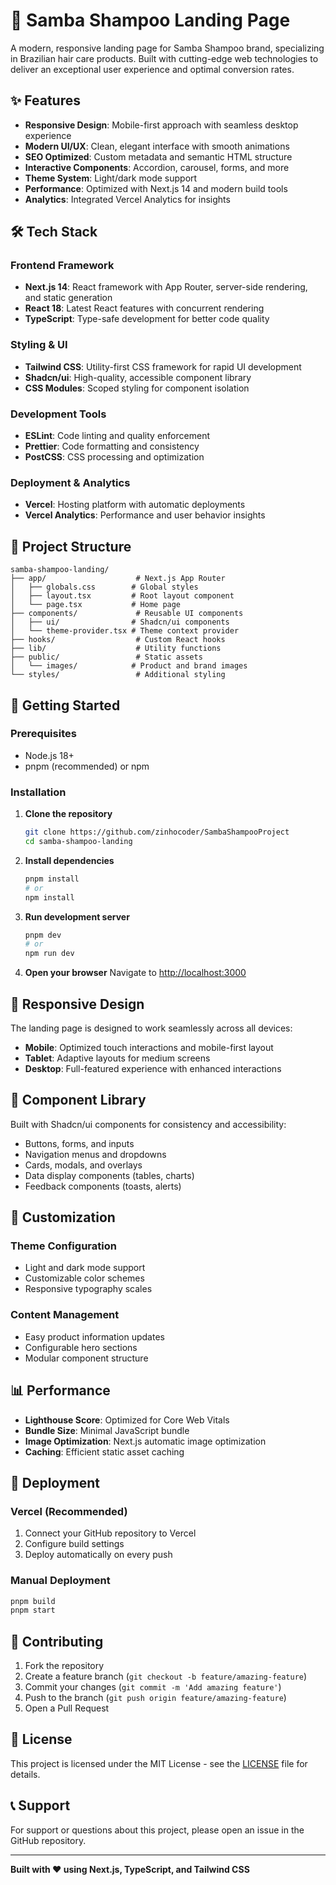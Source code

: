 # 🚿 Samba Shampoo Landing Page

A modern, responsive landing page for Samba Shampoo brand, specializing in Brazilian hair care products. Built with cutting-edge web technologies to deliver an exceptional user experience and optimal conversion rates.

## ✨ Features

- **Responsive Design**: Mobile-first approach with seamless desktop experience
- **Modern UI/UX**: Clean, elegant interface with smooth animations
- **SEO Optimized**: Custom metadata and semantic HTML structure
- **Interactive Components**: Accordion, carousel, forms, and more
- **Theme System**: Light/dark mode support
- **Performance**: Optimized with Next.js 14 and modern build tools
- **Analytics**: Integrated Vercel Analytics for insights

## 🛠️ Tech Stack

### Frontend Framework
- **Next.js 14**: React framework with App Router, server-side rendering, and static generation
- **React 18**: Latest React features with concurrent rendering
- **TypeScript**: Type-safe development for better code quality

### Styling & UI
- **Tailwind CSS**: Utility-first CSS framework for rapid UI development
- **Shadcn/ui**: High-quality, accessible component library
- **CSS Modules**: Scoped styling for component isolation

### Development Tools
- **ESLint**: Code linting and quality enforcement
- **Prettier**: Code formatting and consistency
- **PostCSS**: CSS processing and optimization

### Deployment & Analytics
- **Vercel**: Hosting platform with automatic deployments
- **Vercel Analytics**: Performance and user behavior insights

## 📁 Project Structure

```
samba-shampoo-landing/
├── app/                    # Next.js App Router
│   ├── globals.css        # Global styles
│   ├── layout.tsx         # Root layout component
│   └── page.tsx           # Home page
├── components/             # Reusable UI components
│   ├── ui/                # Shadcn/ui components
│   └── theme-provider.tsx # Theme context provider
├── hooks/                  # Custom React hooks
├── lib/                    # Utility functions
├── public/                 # Static assets
│   └── images/            # Product and brand images
└── styles/                 # Additional styling
```

## 🚀 Getting Started

### Prerequisites
- Node.js 18+ 
- pnpm (recommended) or npm

### Installation

1. **Clone the repository**
   ```bash
   git clone https://github.com/zinhocoder/SambaShampooProject
   cd samba-shampoo-landing
   ```

2. **Install dependencies**
   ```bash
   pnpm install
   # or
   npm install
   ```

3. **Run development server**
   ```bash
   pnpm dev
   # or
   npm run dev
   ```

4. **Open your browser**
   Navigate to [http://localhost:3000](http://localhost:3000)

## 📱 Responsive Design

The landing page is designed to work seamlessly across all devices:
- **Mobile**: Optimized touch interactions and mobile-first layout
- **Tablet**: Adaptive layouts for medium screens
- **Desktop**: Full-featured experience with enhanced interactions

## 🎨 Component Library

Built with Shadcn/ui components for consistency and accessibility:
- Buttons, forms, and inputs
- Navigation menus and dropdowns
- Cards, modals, and overlays
- Data display components (tables, charts)
- Feedback components (toasts, alerts)

## 🔧 Customization

### Theme Configuration
- Light and dark mode support
- Customizable color schemes
- Responsive typography scales

### Content Management
- Easy product information updates
- Configurable hero sections
- Modular component structure

## 📊 Performance

- **Lighthouse Score**: Optimized for Core Web Vitals
- **Bundle Size**: Minimal JavaScript bundle
- **Image Optimization**: Next.js automatic image optimization
- **Caching**: Efficient static asset caching

## 🚀 Deployment

### Vercel (Recommended)
1. Connect your GitHub repository to Vercel
2. Configure build settings
3. Deploy automatically on every push

### Manual Deployment
```bash
pnpm build
pnpm start
```

## 🤝 Contributing

1. Fork the repository
2. Create a feature branch (`git checkout -b feature/amazing-feature`)
3. Commit your changes (`git commit -m 'Add amazing feature'`)
4. Push to the branch (`git push origin feature/amazing-feature`)
5. Open a Pull Request

## 📄 License

This project is licensed under the MIT License - see the [LICENSE](LICENSE) file for details.

## 📞 Support

For support or questions about this project, please open an issue in the GitHub repository.

---

**Built with ❤️ using Next.js, TypeScript, and Tailwind CSS**
